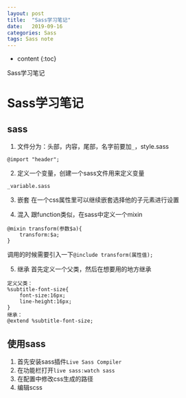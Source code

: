 ```yaml
---
layout: post
title:  "Sass学习笔记"
date:   2019-09-16
categories: Sass
tags: Sass note
---
```


* content
{:toc}

Sass学习笔记









# Sass学习笔记
## sass
1. 文件分为：头部，内容，尾部，名字前要加`_`，style.sass
```
@import "header";
```

2. 定义一个变量，创建一个sass文件用来定义变量
```
_variable.sass
```

3. 嵌套
在一个css属性里可以继续嵌套选择他的子元素进行设置

4. 混入 
跟function类似，在sass中定义一个mixin
```
@mixin transform(参数$a){
    transform:$a;
}
```
调用的时候需要引入一下`@include transform(属性值);`

5. 继承
首先定义一个父类，然后在想要用的地方继承
```
定义父类：
%subtitle-font-size{
    font-size:16px;
    line-height:16px;
}
继承：
@extend %subtitle-font-size;
```

## 使用sass
1. 首先安装sass插件`Live Sass Compiler`
2. 在功能栏打开`live sass:watch sass`
3. 在配置中修改css生成的路径
4. 编辑scss

















